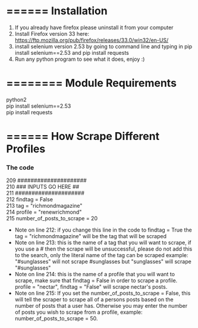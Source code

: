 ======
 Installation
========

1. If you already have firefox please uninstall it from your computer
2. Install Firefox version 33 here: https://ftp.mozilla.org/pub/firefox/releases/33.0/win32/en-US/
3. install selenium version 2.53 by going to command line and typing in pip install selenium==2.53 and pip install requests
4. Run any python program to see what it does, enjoy :)

========
Module Requirements
========
python2 </br>
pip install selenium==2.53 </br>
pip install requests </br>

======
How Scrape Different Profiles
=======


<h3> The code </h3> 
209    ##################### </br>
210    ### INPUTS GO HERE ## </br>
211    ##################### </br>
212    findtag = False       </br>
213    tag = "richmondmagazine"   </br> 
214    profile = "renewrichmond"</br>
215    number_of_posts_to_scrape = 20</br>

<ul>
      <li>Note on line 212: if you change this line in the code to findtag = True the tag = "richmondmagazine" will be the tag that will be scraped </li>
      <li>Note on line 213: this is the name of a tag that you will want to scrape, if you use a # then the scrape will be unsuccessful, please do not add this to the search, only the literal name of the tag can be scraped example: "#sunglasses" will not scrape #sunglasses but "sunglasses" will scrape "#sunglasses"</li>
      <li>Note on line 214: this is the name of a profile that you will want to scrape, make sure that findtag = False in order to scrape a profile. profile = "nectar", findtag = "False" will scrape nectar's posts. </li>
      <li>Note on line 215: If you set the number_of_posts_to_scrape = False, this will tell the scraper to scrape all of a persons posts based on the number of posts that a user has. Otherwise you may enter the number of posts you wish to scrape from a profile, example: number_of_posts_to_scrape = 50. </li>      
</ul>


